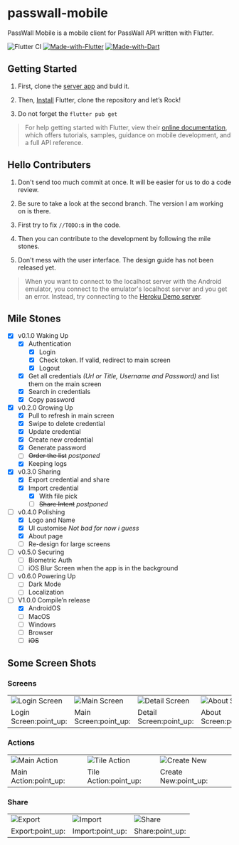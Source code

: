 # passwall-mobile

PassWall Mobile is a mobile client for PassWall API written with Flutter.

![Flutter CI](https://github.com/pass-wall/passwall-mobile/workflows/Flutter%20CI/badge.svg?branch=master)
[![Made-with-Flutter](https://img.shields.io/badge/Made%20with-Flutter-5fc9f8.svg)](https://flutter.dev/)
[![Made-with-Dart](https://img.shields.io/badge/Made%20with-Dart-13589c.svg)](https://dart.dev/)

## Getting Started

1. First, clone the [server app](https://github.com/pass-wall/passwall-server) and buld it.

1. Then, [Install](https://flutter.dev/docs/get-started/install) Flutter, clone the repository  and let’s Rock!

1. Do not forget the  `flutter pub get` 

> For help getting started with Flutter, view their [online documentation](https://flutter.dev/docs), which offers tutorials, samples, guidance on mobile development, and a full API reference.

## Hello Contributers

1. Don't send too much commit at once. It will be easier for us to do a code review.

1. Be sure to take a look at the second branch. The version I am working on is there.

1. First try to fix `//TODO:`s in the code.

1. Then you can contribute to the development by following the mile stones.

1. Don't mess with the user interface. The design guide has not been released yet.

> When you want to connect to the localhost server with the Android emulator, you connect to the emulator's localhost server and you get an error. Instead, try connecting to the [Heroku Demo server](https://passwall-server.herokuapp.com).

## Mile Stones

- [x] v0.1.0 Waking Up
	- [x] Authentication
		- [x] Login
		- [x] Check token. If valid, redirect to main screen
		- [x] Logout
	- [x] Get all credentials *(Url or Title, Username and Password)* and list them on the main screen
	- [x] Search in credentials
	- [x] Copy password
- [x] v0.2.0 Growing Up
	- [x] Pull to refresh in main screen
	- [x] Swipe to delete credential
	- [x] Update credential
	- [x] Create new credential
	- [x] Generate password
	- [ ] ~~Order the list~~ *postponed*
	- [x] Keeping logs
- [x] v0.3.0 Sharing
	- [x] Export credential and share
	- [x] Import credential
	    - [x] With file pick
	    - [ ] ~~Share Intent~~ *postponed*
- [ ] v0.4.0 Polishing
	- [x] Logo and Name
	- [x] UI customise *Not bad for now i guess*
	- [x] About page  
	- [ ] Re-design for large screens
- [ ] v0.5.0 Securing
	- [ ] Biometric Auth
	- [ ] iOS Blur Screen when the app is in the background
- [ ] v0.6.0 Powering Up
	- [ ] Dark Mode
	- [ ] Localization
- [ ] V1.0.0 Compile’n release
    - [x] AndroidOS
    - [ ] MacOS
    - [ ] Windows
    - [ ] Browser
    - [ ] ~~iOS~~

## Some Screen Shots

### Screens

<table>
    <tr>
        <td><img src="screenshots/login.png" alt="Login Screen"/></td>
        <td><img src="screenshots/main.png" alt="Main Screen"/></td>
        <td><img src="screenshots/detail.png" alt="Detail Screen"/></td>
        <td><img src="screenshots/about.png" alt="About Screen"/></td>
    </tr>
    <tr>
        <td>Login Screen:point_up:</td>
        <td>Main Screen:point_up:</td>
        <td>Detail Screen:point_up:</td>
        <td>About Screen:point_up:</td>
    </tr>
</table>

### Actions

<table>
    <tr>
        <td><img src="screenshots/mainAction.png" alt="Main Action"/></td>
        <td><img src="screenshots/tileAction.png" alt="Tile Action"/></td>
        <td><img src="screenshots/createNew.png" alt="Create New"/></td>
    </tr>
    <tr>
        <td>Main Action:point_up:</td>
        <td>Tile Action:point_up:</td>
        <td>Create New:point_up:</td>
    </tr>
</table>

### Share

<table>
    <tr>
        <td><img src="screenshots/export.png" alt="Export"/></td>
        <td><img src="screenshots/import.png" alt="Import"/></td>
        <td><img src="screenshots/share.png" alt="Share"/></td>
  </tr>
  <tr>
        <td>Export:point_up:</td>
        <td>Import:point_up:</td>
        <td>Share:point_up:</td>
  </tr>
</table>



